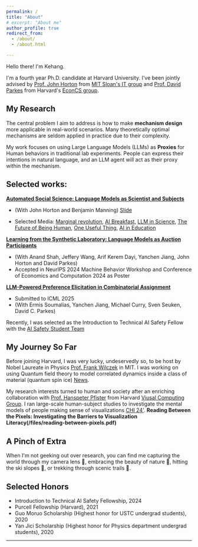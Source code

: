 ```yaml
---
permalink: /
title: "About"
# excerpt: "About me"
author_profile: true
redirect_from: 
  - /about/
  - /about.html

---
```


Hello there! I'm Kehang.

I'm a fourth year Ph.D. candidate at Harvard University. I've been jointly advised by [Prof. John Horton](https://mitsloan.mit.edu/faculty/directory/john-j-horton) from [MIT Sloan's IT group](https://mitsloan.mit.edu/faculty/academic-groups/information-technology/faculty-research-centers) and [Prof. David Parkes](https://parkes.seas.harvard.edu/) from Harvard's [EconCS group](https://econcs.seas.harvard.edu/).


## My Research
The central problem I aim to address is how to make **mechanism design** more applicable in real-world scenarios. Many theoretically optimal mechanisms are seldom applied in practice due to their complexity.

My work focuses on using Large Language Models (LLMs) as **Proxies** for Human behaviors in traditional lab experiments. People can express their intentions in natural language, and an LLM agent will act as their proxy within the mechanism.


<!-- I am generally interested in modelling human behaviors and mechanism design.

In the short term,, I am exploring these two directions:
1. Do Language Models (LMs) behave like Humans?
2. Are predictions made on LMs valid on Humans? 

Looking ahead, my long-term scope concerning two questions:
1. How to better model Human Behaviors with AI?
2. How to increase the Welfare of Human Being with AI modeling? -->

## Selected works: 

**[Automated Social Science: Language Models as Scientist and Subjects](https://arxiv.org/abs/2404.11794)**

- (With John Horton and Benjamin Manning) [Slide](https://docs.google.com/presentation/d/15c4sh5NC-IJePoteKCgryqFtzFzAJtWPbs1BQrxHF8A/edit?usp=sharing)

- Selected Media: [Marginal revolution](https://marginalrevolution.com/marginalrevolution/2024/03/its-happening-economic-science-edition.html), [AI Breakfast](https://aibreakfast.beehiiv.com/p/llmbased-system-designs-runs-social-experiments), [LLM in Science](https://llminscience.com/), [The Future of Being Human](https://futureofbeinghuman.com/p/can-ai-be-used-to-automate-social), [One Useful Thing](https://www.oneusefulthing.org/p/four-singularities-for-research), [AI in Education](https://www.linkedin.com/pulse/ai-education-new-research-6th-may-ray-fleming-h7xge/)

**[Learning from the Synthetic Laboratory: Language Models as Auction Participants](https://openreview.net/pdf?id=XZ71GHf8aB)**

- (With Anand Shah, Jeffery Wang, Arif Kerem Dayi, Yanchen Jiang, John Horton and David Parkes) 
- Accepted in NeurIPS 2024 Machine Behavior Workshop and Conference of Economics and Computation 2024 as Poster

**[LLM-Powered Preference Elicitation in Combinatorial Assignment](https://arxiv.org/abs/2502.10308)**

- Submitted to ICML 2025
- (With Ermis Soumalias, Yanchen Jiang, Michael Curry, Sven Seuken, David C. Parkes)


Recently, I was selected as the Introduction to Technical AI Safety Fellow with the [AI Safety Student Team](https://haist.ai/)

<!-- Don't hesitate to email me if you are interested in research opportunities or want to collaborate. I constantly mentor undergrad and grad students from Harvard, MIT and other schools. -->

## My Journey So Far

Before joining Harvard, I was very lucky, undeservedly so, to be host by Nobel Laureate in Physics [Prof. Frank Wilczek](https://physics.mit.edu/faculty/frank-wilczek/) in MIT. I was working on using Quantum field theory to model correlated dynamics inside a class of material (quantum spin ice) [News](https://meetings.aps.org/Meeting/MAR22/Session/K51.5).

My research interests turned to human and society after an enriching collaboration with [Prof. Hanspeter Pfister](https://seas.harvard.edu/person/hanspeter-pfister) from Harvard [Viusal Computing Group](https://vcg.seas.harvard.edu/). I ran large-scale human-subject studies to investigate the mental models of people making sense of visualizations [CHI 24'](https://programs.sigchi.org/chi/2024/program/content/147374). 
**Reading Between the Pixels: Investigating the Barriers to Visualization Literacy(/files/reading-between-pixels.pdf)**



## A Pinch of Extra

When I'm not geeking out over research, you can find me capturing the world through my camera lens 📸, embracing the beauty of nature 🌲, hitting the ski slopes 🎿, or trekking through scenic trails 🥾.


## Selected Honors
- Introduction to Technical AI Safety Fellowship, 2024
- Purcell Fellowship (Harvard), 2021
- Guo Moruo Scholarship (Highest honor for USTC undergrad students), 2020 
- Yan Jici  Scholarship (Highest honor for Physics department undergrad students), 2020 


---

<!-- Example: editing a markdown file for a talk
![Editing a markdown file for a talk](/images/editing-talk.png) -->
